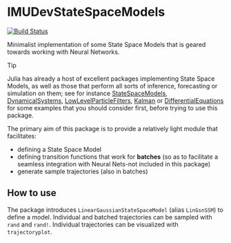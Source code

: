 # IMUDevStateSpaceModels

[![Build Status](https://github.com/imu-dev/IMUDevStateSpaceModels.jl/actions/workflows/CI.yml/badge.svg?branch=main)](https://github.com/imu-dev/IMUDevStateSpaceModels.jl/actions/workflows/CI.yml?query=branch%3Amain)

Minimalist implementation of some State Space Models that is geared towards working with Neural Networks.

> [!TIP]
> Julia has already a host of excellent packages implementing State Space Models, as well as those that perform all sorts of inference, forecasting or simulation on them; see for instance [StateSpaceModels](https://github.com/LAMPSPUC/StateSpaceModels.jl), [DynamicalSystems](https://github.com/JuliaDynamics/DynamicalSystems.jl), [LowLevelParticleFilters](https://github.com/baggepinnen/LowLevelParticleFilters.jl), [Kalman](https://github.com/mschauer/Kalman.jl) or [DifferentialEquations](https://docs.sciml.ai/DiffEqDocs/stable/) for some examples that you should consider first, before trying to use this package.

The primary aim of this package is to provide a relatively light module that facilitates:

- defining a State Space Model
- defining transition functions that work for **batches** (so as to facilitate a seamless integration with Neural Nets-not included in this package)
- generate sample trajectories (also in batches)

## How to use

The package introduces `LinearGaussianStateSpaceModel` (alias `LinGsnSSM`) to define a model. Individual and batched trajectories can be sampled with `rand` and `rand!`. Individual trajectories can be visualized with `trajectoryplot`.
